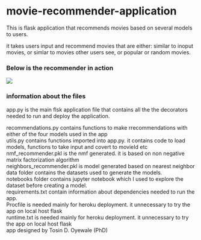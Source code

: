 # movie-recommender-application
This is flask application that recommends movies based on several models to users. 

it takes users input and recommend movies that are either: similar to inoput movies, or simlar to movies other users see, or popular or random movies. 


### Below is the recommender in action

![](movie_recommender.gif)

### information about the files 
app.py is the main flsk application file that contains all the the decorators needed to run and deploy the application.
<br />

recommendations.py contains functions to make rrecommendations with either of the four models used in the app
<br />
utils.py contains functions imported into app.py. it contains code to load models, functions to take input and covert to movieId etc
<br />
nmf_recommender.pkl is the nmf generated. it is based on non negative matrix factorization algorithm
<br />
neighbors_recommender.pkl is model generated based on nearest neighbor 
<br />
data folder contains the datasets used to generate the models.
<br />
notebooks folder contains jupyter notebook which I used to explore the dataset before creating a model.
<br />
requirements.txt contain information about dependencies needed to run the app. 
<br />
Procfile is needed mainly for heroku deployment. it unnecessary to try the app on local host flask
<br />
runtime.txt  is needed mainly for heroku deployment. it unnecessary to try the app on local host flask
<br />
app designed by Tosin D. Oyewale (PhD)



